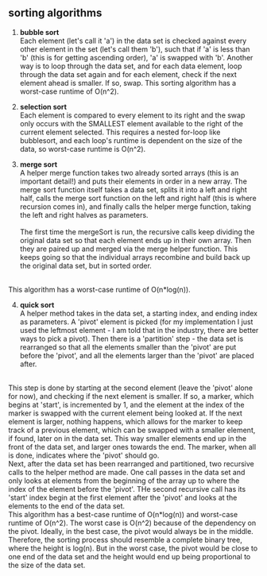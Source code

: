 sorting algorithms
-----------------
1. <b>bubble sort</b>    
Each element (let's call it 'a') in the data set is checked against every other element in the set (let's call them 'b'), such that if 'a' is less than 'b' (this is for getting ascending order), 'a' is swapped with 'b'. Another way is to loop through the data set, and for each data element, loop through the data set again and for each element, check if the next element ahead is smaller. If so, swap. This sorting algorithm has a worst-case runtime of O(n^2).    

2. <b>selection sort</b>    
Each element is compared to every element to its right and the swap only occurs with the SMALLEST element available to the right of the current element selected. This requires a nested for-loop like bubblesort, and each loop's runtime is dependent on the size of the data, so worst-case runtime is O(n^2). 

3. <b>merge sort </b>   
A helper merge function takes two already sorted arrays (this is an important detail!) and puts their elements in order in a new array. 
The merge sort function itself takes a data set, splits it into a left and right half, calls the merge sort function on the left and right half (this is where recursion comes in), and finally calls the helper merge function, taking the left and right halves as parameters.<br><br>
The first time the mergeSort is run, the recursive calls keep dividing the original data set so that each element ends up in their own array. Then they are paired up and merged via the merge helper function. This keeps going so that the individual arrays recombine and build back up the original data set, but in sorted order.    
<br>
This algorithm has a worst-case runtime of O(n*log(n)).    
    
4. <b>quick sort</b>    
A helper method takes in the data set, a starting index, and ending index as parameters. A 'pivot' element is picked (for my implementation I just used the leftmost element - I am told that in the industry, there are better ways to pick a pivot). Then there is a 'partition' step - the data set is rearranged so that all the elements smaller than the 'pivot' are put before the 'pivot', and all the elements larger than the 'pivot' are placed after.    
<br>
This step is done by starting at the second element (leave the 'pivot' alone for now), and checking if the next element is smaller. If so, a marker, which begins at 'start', is incremented by 1, and the element at the index of the marker is swapped with the current element being looked at. If the next element is larger, nothing happens, which allows for the marker to keep track of a previous element, which can be swapped with a smaller element, if found, later on in the data set. This way smaller elements end up in the front of the data set, and larger ones towards the end. The marker, when all is done, indicates where the 'pivot' should go.    
<br>
Next, after the data set has been rearranged and partitioned, two recursive calls to the helper method are made. One call passes in the data set and only looks at elements from the beginning of the array up to where the index of the element before the 'pivot'. THe second recursive call has its 'start' index begin at the first element after the 'pivot' and looks at the elements to the end of the data set. <br>    
This algorithm has a best-case runtime of O(n*log(n)) and worst-case runtime of O(n^2). The worst case is O(n^2) because of the dependency on the pivot. Ideally, in the best case, the pivot would always be in the middle. Therefore, the sorting process should resemble a complete binary tree, where the height is log(n). But in the worst case, the pivot would be close to one end of the data set and the height would end up being proportional to the size of the data set.  
